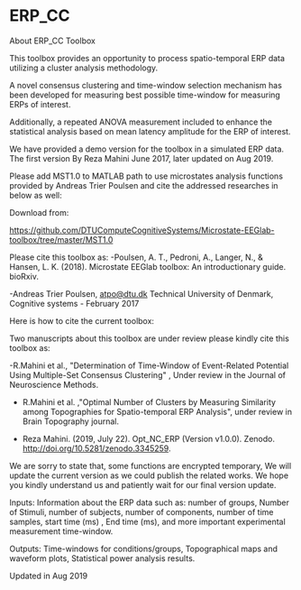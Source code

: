# ERP_CC

About ERP_CC Toolbox

This toolbox provides an opportunity to process spatio-temporal ERP data utilizing a cluster analysis methodology.
 
A novel consensus clustering and time-window selection mechanism has been developed for measuring best possible time-window for measuring ERPs of interest.
 
Additionally, a repeated ANOVA measurement included to enhance the statistical analysis based on mean latency amplitude for the ERP of interest.
 
We have provided a demo version for the toolbox in a simulated ERP data. The first version By Reza Mahini June 2017, later updated on Aug 2019.
 
Please add MST1.0 to MATLAB path to use microstates analysis functions provided by Andreas Trier Poulsen and cite the addressed researches in below as well:

Download from:

https://github.com/DTUComputeCognitiveSystems/Microstate-EEGlab-toolbox/tree/master/MST1.0
 
Please cite this toolbox as:
-Poulsen, A. T., Pedroni, A., Langer, N., &  Hansen, L. K. (2018). Microstate EEGlab toolbox: An introductionary guide. bioRxiv.
 
-Andreas Trier Poulsen, atpo@dtu.dk Technical University of Denmark, Cognitive systems - February 2017
 
Here is how to cite the current toolbox:
 
Two manuscripts about this toolbox are under review please kindly cite
this toolbox as:
 
-R.Mahini et al., "Determination of Time-Window of Event-Related Potential Using Multiple-Set Consensus Clustering" , Under review in the Journal of Neuroscience Methods.
 
- R.Mahini et al. ,"Optimal Number of Clusters by Measuring Similarity among Topographies for Spatio-temporal ERP Analysis", under review in Brain Topography journal.

- Reza Mahini. (2019, July 22). Opt_NC_ERP (Version v1.0.0). Zenodo. http://doi.org/10.5281/zenodo.3345259. 
 
We are sorry to state that, some functions are encrypted temporary, We will update the current version as we could publish the related works. We hope you kindly understand us and patiently wait for our final version update.
 
Inputs:
Information about the ERP data such as: number of groups, Number of Stimuli, number of subjects, number of components, number of time samples, start time (ms) , End time (ms), and more important experimental measurement time-window.

Outputs:
Time-windows for conditions/groups, Topographical maps and waveform plots, Statistical power analysis results.
 
Updated in Aug 2019
